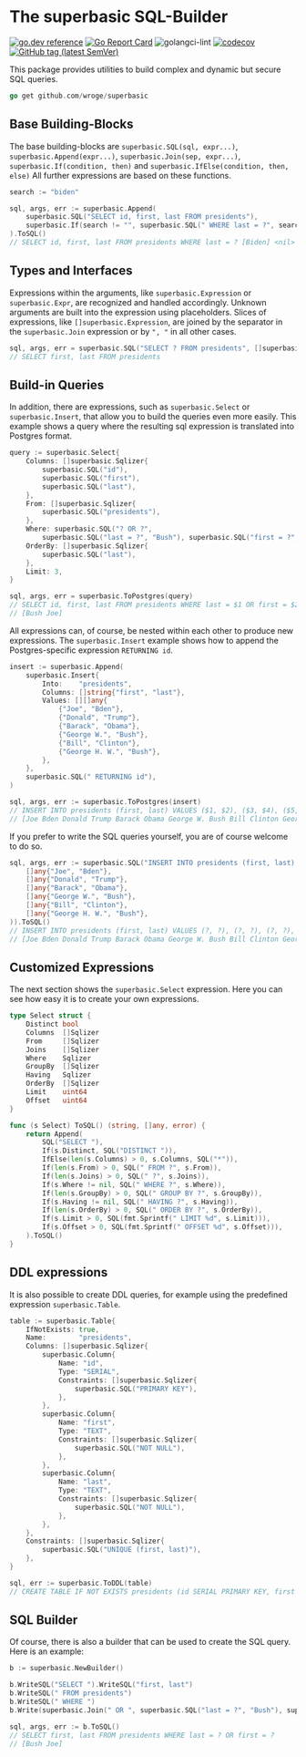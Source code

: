 # The superbasic SQL-Builder

[![go.dev reference](https://img.shields.io/badge/go.dev-reference-007d9c?logo=go&logoColor=white)](https://pkg.go.dev/github.com/wroge/superbasic)
[![Go Report Card](https://goreportcard.com/badge/github.com/wroge/superbasic)](https://goreportcard.com/report/github.com/wroge/superbasic)
![golangci-lint](https://github.com/wroge/superbasic/workflows/golangci-lint/badge.svg)
[![codecov](https://codecov.io/gh/wroge/superbasic/branch/main/graph/badge.svg?token=SBSedMOGHR)](https://codecov.io/gh/wroge/superbasic)
[![GitHub tag (latest SemVer)](https://img.shields.io/github/tag/wroge/superbasic.svg?style=social)](https://github.com/wroge/superbasic/tags)

This package provides utilities to build complex and dynamic but secure SQL queries.

```go
go get github.com/wroge/superbasic
```

## Base Building-Blocks

The base building-blocks are
```superbasic.SQL(sql, expr...)```,
```superbasic.Append(expr...)```,
```superbasic.Join(sep, expr...)```,
```superbasic.If(condition, then)``` and
```superbasic.IfElse(condition, then, else)```
All further expressions are based on these functions.

```go
search := "biden"

sql, args, err := superbasic.Append(
	superbasic.SQL("SELECT id, first, last FROM presidents"),
	superbasic.If(search != "", superbasic.SQL(" WHERE last = ?", search)),
).ToSQL()
// SELECT id, first, last FROM presidents WHERE last = ? [Biden] <nil>
```

## Types and Interfaces

Expressions within the arguments, like ```superbasic.Expression``` or ```superbasic.Expr```, are recognized and handled accordingly. Unknown arguments are built into the expression using placeholders. Slices of expressions, like ```[]superbasic.Expression```, are joined by the separator in the ```superbasic.Join``` expression or by ```", "``` in all other cases.

```go 
sql, args, err = superbasic.SQL("SELECT ? FROM presidents", []superbasic.Expression{superbasic.SQL("first"), superbasic.SQL("last")}).ToSQL()
// SELECT first, last FROM presidents
```

## Build-in Queries

In addition, there are expressions, such as ```superbasic.Select``` or ```superbasic.Insert```, that allow you to build the queries even more easily. This example shows a query where the resulting sql expression is translated into Postgres format.

```go
query := superbasic.Select{
	Columns: []superbasic.Sqlizer{
		superbasic.SQL("id"),
		superbasic.SQL("first"),
		superbasic.SQL("last"),
	},
	From: []superbasic.Sqlizer{
		superbasic.SQL("presidents"),
	},
	Where: superbasic.SQL("? OR ?",
		superbasic.SQL("last = ?", "Bush"), superbasic.SQL("first = ?", "Joe")),
	OrderBy: []superbasic.Sqlizer{
		superbasic.SQL("last"),
	},
	Limit: 3,
}

sql, args, err = superbasic.ToPostgres(query)
// SELECT id, first, last FROM presidents WHERE last = $1 OR first = $2 ORDER BY last LIMIT 3
// [Bush Joe]
```

All expressions can, of course, be nested within each other to produce new expressions. 
The ```superbasic.Insert``` example shows how to append the Postgres-specific expression ```RETURNING id```.

```go
insert := superbasic.Append(
	superbasic.Insert{
		Into:    "presidents",
		Columns: []string{"first", "last"},
		Values: [][]any{
			{"Joe", "Bden"},
			{"Donald", "Trump"},
			{"Barack", "Obama"},
			{"George W.", "Bush"},
			{"Bill", "Clinton"},
			{"George H. W.", "Bush"},
		},
	},
	superbasic.SQL(" RETURNING id"),
)

sql, args, err := superbasic.ToPostgres(insert)
// INSERT INTO presidents (first, last) VALUES ($1, $2), ($3, $4), ($5, $6), ($7, $8), ($9, $10), ($11, $12) RETURNING id 
// [Joe Bden Donald Trump Barack Obama George W. Bush Bill Clinton George H. W. Bush]
```

If you prefer to write the SQL queries yourself, you are of course welcome to do so.

```go
sql, args, err := superbasic.SQL("INSERT INTO presidents (first, last) VALUES ? RETURNING id", superbasic.Values(
	[]any{"Joe", "Bden"},
	[]any{"Donald", "Trump"},
	[]any{"Barack", "Obama"},
	[]any{"George W.", "Bush"},
	[]any{"Bill", "Clinton"},
	[]any{"George H. W.", "Bush"},
)).ToSQL()
// INSERT INTO presidents (first, last) VALUES (?, ?), (?, ?), (?, ?), (?, ?), (?, ?), (?, ?) RETURNING id 
// [Joe Bden Donald Trump Barack Obama George W. Bush Bill Clinton George H. W. Bush]
```

## Customized Expressions 

The next section shows the ```superbasic.Select``` expression. Here you can see how easy it is to create your own expressions.

```go
type Select struct {
	Distinct bool
	Columns  []Sqlizer
	From     []Sqlizer
	Joins    []Sqlizer
	Where    Sqlizer
	GroupBy  []Sqlizer
	Having   Sqlizer
	OrderBy  []Sqlizer
	Limit    uint64
	Offset   uint64
}

func (s Select) ToSQL() (string, []any, error) {
	return Append(
		SQL("SELECT "),
		If(s.Distinct, SQL("DISTINCT ")),
		IfElse(len(s.Columns) > 0, s.Columns, SQL("*")),
		If(len(s.From) > 0, SQL(" FROM ?", s.From)),
		If(len(s.Joins) > 0, SQL(" ?", s.Joins)),
		If(s.Where != nil, SQL(" WHERE ?", s.Where)),
		If(len(s.GroupBy) > 0, SQL(" GROUP BY ?", s.GroupBy)),
		If(s.Having != nil, SQL(" HAVING ?", s.Having)),
		If(len(s.OrderBy) > 0, SQL(" ORDER BY ?", s.OrderBy)),
		If(s.Limit > 0, SQL(fmt.Sprintf(" LIMIT %d", s.Limit))),
		If(s.Offset > 0, SQL(fmt.Sprintf(" OFFSET %d", s.Offset))),
	).ToSQL()
}
```

## DDL expressions

It is also possible to create DDL queries, for example using the predefined expression ```superbasic.Table```.

```go
table := superbasic.Table{
	IfNotExists: true,
	Name:        "presidents",
	Columns: []superbasic.Sqlizer{
		superbasic.Column{
			Name: "id",
			Type: "SERIAL",
			Constraints: []superbasic.Sqlizer{
				superbasic.SQL("PRIMARY KEY"),
			},
		},
		superbasic.Column{
			Name: "first",
			Type: "TEXT",
			Constraints: []superbasic.Sqlizer{
				superbasic.SQL("NOT NULL"),
			},
		},
		superbasic.Column{
			Name: "last",
			Type: "TEXT",
			Constraints: []superbasic.Sqlizer{
				superbasic.SQL("NOT NULL"),
			},
		},
	},
	Constraints: []superbasic.Sqlizer{
		superbasic.SQL("UNIQUE (first, last)"),
	},
}

sql, err := superbasic.ToDDL(table)
// CREATE TABLE IF NOT EXISTS presidents (id SERIAL PRIMARY KEY, first TEXT NOT NULL, last TEXT NOT NULL, UNIQUE (first, last))
```

## SQL Builder

Of course, there is also a builder that can be used to create the SQL query. Here is an example:

```go
b := superbasic.NewBuilder()

b.WriteSQL("SELECT ").WriteSQL("first, last")
b.WriteSQL(" FROM presidents")
b.WriteSQL(" WHERE ")
b.Write(superbasic.Join(" OR ", superbasic.SQL("last = ?", "Bush"), superbasic.SQL("first = ?", "Joe")))

sql, args, err := b.ToSQL()
// SELECT first, last FROM presidents WHERE last = ? OR first = ? 
// [Bush Joe]
```